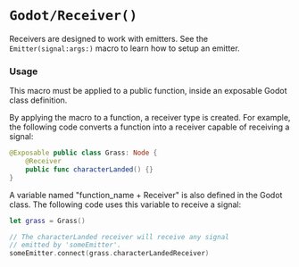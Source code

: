 # ``Godot/Receiver()``

Receivers are designed to work with emitters.
See the ``Emitter(signal:args:)`` macro to learn how to setup an emitter.

### Usage

This macro must be applied to a public function,
inside an exposable Godot class definition.

By applying the macro to a function, a receiver type is created.
For example, the following code converts a function into a receiver
capable of receiving a signal:

```swift
@Exposable public class Grass: Node {
    @Receiver
    public func characterLanded() {}
}
```

A variable named "function_name + Receiver" is also defined in the Godot class.
The following code uses this variable to receive a signal:

```swift
let grass = Grass()

// The characterLanded receiver will receive any signal
// emitted by 'someEmitter'.
someEmitter.connect(grass.characterLandedReceiver)
```
